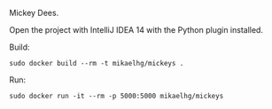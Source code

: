 Mickey Dees.

Open the project with IntelliJ IDEA 14 with the Python plugin installed.

Build:

    sudo docker build --rm -t mikaelhg/mickeys .

Run:
     
    sudo docker run -it --rm -p 5000:5000 mikaelhg/mickeys 
